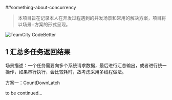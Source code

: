 ##something-about-concurrency
> 本项目旨在记录本人在开发过程遇到的并发场景和常用的解决方案，项目将以场景+方案的形式呈现。

![TeamCity CodeBetter](https://img.shields.io/teamcity/codebetter/bt428.svg)

## 1 汇总多任务返回结果

场景描述：一个任务需要向多个系统请求数据，最后进行汇总输出，或者进行统一操作，如果串行执行，会比较耗时，故考虑采用多线程做法。

方案一：CountDownLatch

to be continued...